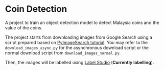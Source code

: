 # Coin Detection
A project to train an object detection model to detect Malaysia coins and the value of the coins.

The project starts from downloading images from Google Search using a script prepared based on [PyImageSearch tutorial](https://www.pyimagesearch.com/2017/12/04/how-to-create-a-deep-learning-dataset-using-google-images/). You may refer to the `download_images_async.py` for the asynchronous download script or the normal download script from `download_images_normal.py`.

Then, the images will be labelled using [Label Studio](https://labelstud.io/) (**Currently labelling**).